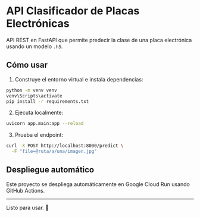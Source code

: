 # API Clasificador de Placas Electrónicas

API REST en FastAPI que permite predecir la clase de una placa electrónica usando un modelo `.h5`.

## Cómo usar

1. Construye el entorno virtual e instala dependencias:

```bash
python -m venv venv
venv\Scripts\activate
pip install -r requirements.txt
```

2. Ejecuta localmente:

```bash
uvicorn app.main:app --reload
```

3. Prueba el endpoint:

```bash
curl -X POST http://localhost:8000/predict \
  -F "file=@ruta/a/una/imagen.jpg"
```

## Despliegue automático

Este proyecto se despliega automáticamente en Google Cloud Run usando GitHub Actions.

---

Listo para usar. 🚀